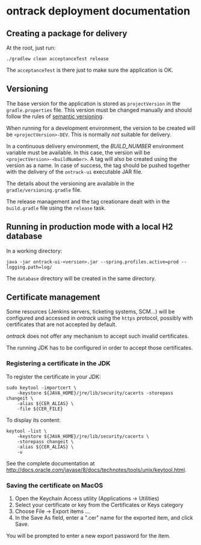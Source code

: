ontrack deployment documentation
================================

## Creating a package for delivery

At the root, just run:

    ./gradlew clean acceptanceTest release

The `acceptanceTest` is there just to make sure the application is OK.

## Versioning

The base version for the application is stored as `projectVersion` in the `gradle.properties` file. This version
must be changed manually and should follow the rules of [semantic versioning](http://semver.org).

When running for a development environment, the version to be created will be `<projectVersion>-DEV`. This is
normally _not_ suitable for delivery.

In a continuous delivery environment, the _BUILD_NUMBER_ environment variable must be available. In this case,
the version will be `<projectVersion>-<buildNumber>`. A tag will also be created using the version as a name. In
case of success, the tag should be pushed together with the delivery of the `ontrack-ui` executable JAR file.

The details about the versioning are available in the `gradle/versioning.gradle` file.

The release management and the tag creationare dealt with in the `build.gradle` file using the `release` task.

## Running in production mode with a local H2 database

In a working directory:

    java -jar ontrack-ui-<version>.jar --spring.profiles.active=prod --logging.path=log/
    
The `database` directory will be created in the same directory.

## Certificate management

Some resources (Jenkins servers, ticketing systems, SCM...) will be configured and accessed in _ontrack_ using the
  `https` protocol, possibly with certificates that are not accepted by default.
  
_ontrack_ does not offer any mechanism to accept such invalid certificates.

The running JDK has to be configured in order to accept those certificates.

### Registering a certificate in the JDK

To register the certificate in your JDK:

    sudo keytool -importcert \
        -keystore ${JAVA_HOME}/jre/lib/security/cacerts -storepass changeit \
        -alias ${CER_ALIAS} \
        -file ${CER_FILE}
        
To display its content:

    keytool -list \
        -keystore ${JAVA_HOME}/jre/lib/security/cacerts \
        -storepass changeit \
        -alias ${CER_ALIAS} \
        -v

See the complete documentation at http://docs.oracle.com/javase/8/docs/technotes/tools/unix/keytool.html.

### Saving the certificate on MacOS

1. Open the Keychain Access utility (Applications -> Utilities)
1. Select your certificate or key from the Certificates or Keys category
1. Choose File -> Export items ...
1. In the Save As field, enter a ".cer" name for the exported item, and click Save.

You will be prompted to enter a new export password for the item.